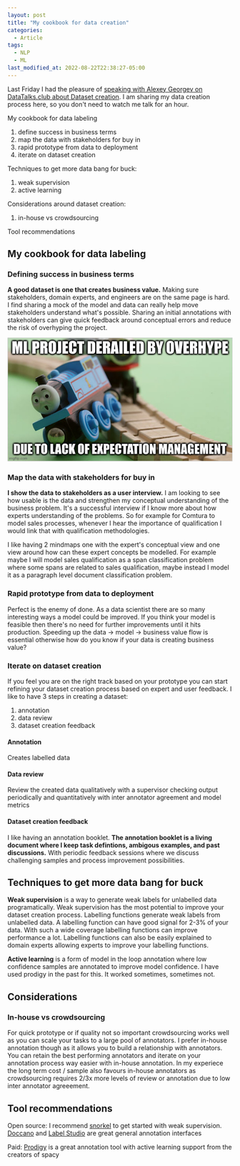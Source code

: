 ```yaml
---
layout: post
title: "My cookbook for data creation"
categories:
  - Article
tags:
  - NLP
  - ML
last_modified_at: 2022-08-22T22:38:27-05:00
---
```


Last Friday I had the pleasure of [speaking with Alexey Georgev on DataTalks.club about Dataset creation](https://www.youtube.com/watch?v=QggWydGrWoo).
I am sharing my data creation process here,
so you don't need to watch me talk for an hour.

My cookbook for data labeling

1. define success in business terms
2. map the data with stakeholders for buy in
3. rapid prototype from data to deployment
4. iterate on dataset creation

Techniques to get more data bang for buck:
1. weak supervision
2. active learning

Considerations around dataset creation:
1. in-house vs crowdsourcing

Tool recommendations

## My cookbook for data labeling

### Defining success in business terms

**A good dataset is one that creates business value.** Making sure stakeholders, domain experts, and engineers
are on the same page is hard.  I find sharing a mock of the model and data 
can really help move stakeholders understand what's possible. Sharing an
initial annotations with stakeholders can give
quick feedback around conceptual errors and reduce the risk of overhyping
the project.

![Figure 3 from the paper](/assets/ml_hype_train_wreck.jpg)

### Map the data with stakeholders for buy in

**I show the data to stakeholders as a user interview.** I am looking to see
how usable is the data and strengthen my conceptual understanding of the
business problem. It's a successful interview if I know more about how 
experts understanding of the problems. So for example for Comtura to 
model sales processes, whenever I hear the importance of qualification
I would link that with qualification methodologies. 

I like having 2 mindmaps
one with the expert's conceptual view and one view around how can these
expert concepts be modelled. For example maybe I will model sales
qualification as a span classification problem where some spans are related
to sales qualification, maybe instead I model it as a paragraph level
document classification problem.

### Rapid prototype from data to deployment

Perfect is the enemy of done. As a data scientist there are so many 
interesting ways a model could be improved. If you think your model is 
feasible then there's no need for further improvements until it hits 
production. Speeding up the data -> model -> business value flow is essential
otherwise how do you know if your data is creating business value?

### Iterate on dataset creation

If you feel you are on the right track based on your prototype you can
start refining your dataset creation process based on expert and user 
feedback. I like to have 3 steps in creating a dataset:
1. annotation
2. data review
3. dataset creation feedback

#### Annotation
Creates labelled data

#### Data review
Review the created data qualitatively with a supervisor checking output periodically
and quantitatively with inter annotator agreement and model metrics

#### Dataset creation feedback
I like having an annotation booklet. **The annotation booklet is a living 
document where I keep task defintions, ambigous examples, and past discussions.** 
With periodic feedback sessions where we discuss challenging samples and process
improvement possibilities.

## Techniques to get more data bang for buck

**Weak supervision** is a way to generate weak labels for unlabelled
data programatically. Weak supervision has the most potential to improve 
your dataset creation process. Labelling functions generate weak labels from
unlabelled data. A labelling function can have good signal for 2-3% of your 
data. With such a wide coverage labelling functions can improve performance
a lot. Labelling functions can also be easily explained to domain experts
allowing experts to improve your labelling functions.

**Active learning** is a form of model in the loop annotation where low confidence
samples are annotated to improve model confidence. I have used prodigy in the past
for this. It worked sometimes, sometimes not.

## Considerations

### In-house vs crowdsourcing

For quick prototype or if quality not so important crowdsourcing works well as
you can scale your tasks to a large pool of annotators. I prefer in-house
annotation though as it allows you to build a relationship with annotators.
You can retain the best performing annotators and iterate on your annotation process
way easier with in-house annotation. In my experiece the long term 
cost / sample also favours in-house annotators as crowdsourcing requires
2/3x more levels of review or annotation due to low inter annotator agreeement.

## Tool recommendations

Open source:
I recommend [snorkel](https://www.snorkel.org/) to get started with weak supervision.
[Doccano](https://doccano.github.io/doccano/) and [Label Studio](https://labelstud.io/) are great general annotation interfaces

Paid:
[Prodigy](https://prodi.gy/) is a great annotation tool with active learning support
from the creators of spacy
